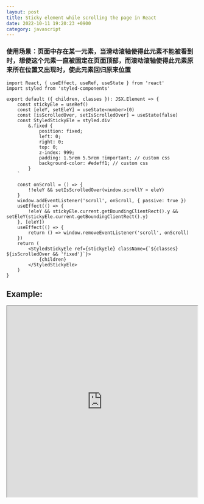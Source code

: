 ```yaml
---
layout: post
title: Sticky element while scrolling the page in React
date: 2022-10-11 19:20:23 +0900
category: javascript
---
```

### 使用场景：页面中存在某一元素，当滑动滚轴使得此元素不能被看到时，想使这个元素一直被固定在页面顶部，而滚动滚轴使得此元素原来所在位置又出现时，使此元素回归原来位置
```tsx
import React, { useEffect, useRef, useState } from 'react'
import styled from 'styled-components'

export default ({ children, classes }): JSX.Element => {
    const stickyEle = useRef()
    const [eleY, setEleY] = useState<number>(0)
    const [isScrolledOver, setIsScrolledOver] = useState(false)
    const StyledStickyEle = styled.div`
        &.fixed {
            position: fixed;
            left: 0;
            right: 0;
            top: 0;
            z-index: 999;
            padding: 1.5rem 5.5rem !important; // custom css
            background-color: #edeff1; // custom css
        }
    `

    const onScroll = () => {
        !!eleY && setIsScrolledOver(window.scrollY > eleY)
    }
    window.addEventListener('scroll', onScroll, { passive: true })
    useEffect(() => {
        !eleY && stickyEle.current.getBoundingClientRect().y && setEleY(stickyEle.current.getBoundingClientRect().y)
    }, [eleY])
    useEffect(() => {
        return () => window.removeEventListener('scroll', onScroll)
    })
    return (
        <StyledStickyEle ref={stickyEle} className={`${classes} ${isScrolledOver && 'fixed'}`}>
            {children}
        </StyledStickyEle>
    )
}

```
## Example:
<iframe height=500 width=500 src="https://summer-dong.github.io/public/img/sticky-element.webm" allowfullscreen> </iframe>
